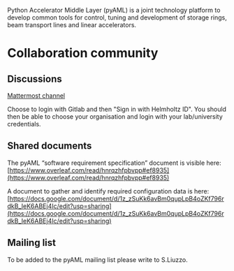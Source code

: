 Python Accelerator Middle Layer (pyAML) is a joint technology platform to develop common tools for control, tuning and development of storage rings, beam transport lines and linear accelerators.

# Collaboration community

## Discussions

[Mattermost channel](https://mattermost.hzdr.de/signup_user_complete/?id=cdcea9p8hfr3ic8jdrrydzxxpy&md=link&sbr=su)

Choose to login with Gitlab and then "Sign in with Helmholtz ID". You should then be able to choose your organisation and login with your lab/university credentials.

## Shared documents

The pyAML “software requirement specification” document is visible here: [https://www.overleaf.com/read/hnrqzhfpbvpp#ef8935](https://www.overleaf.com/read/hnrqzhfpbvpp#ef8935)

A document to gather and identify required configuration data is here: [https://docs.google.com/document/d/1z_zSuKk6avBm0qupLpB4oZKf796rdkB_IeK6ABEj4Ic/edit?usp=sharing](https://docs.google.com/document/d/1z_zSuKk6avBm0qupLpB4oZKf796rdkB_IeK6ABEj4Ic/edit?usp=sharing)

## Mailing list

To be added to the pyAML mailing list please write to S.Liuzzo.
